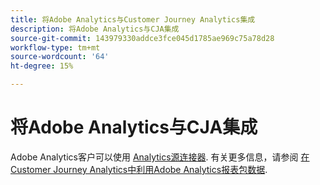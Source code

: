 ```yaml
---
title: 将Adobe Analytics与Customer Journey Analytics集成
description: 将Adobe Analytics与CJA集成
source-git-commit: 143979330addce3fce045d1785ae969c75a78d28
workflow-type: tm+mt
source-wordcount: '64'
ht-degree: 15%

---
```


# 将Adobe Analytics与CJA集成

Adobe Analytics客户可以使用 [Analytics源连接器](https://experienceleague.adobe.com/docs/experience-platform/sources/connectors/adobe-applications/analytics.html?lang=zh-Hans). 有关更多信息，请参阅 [在Customer Journey Analytics中利用Adobe Analytics报表包数据](/help/getting-started/aa-vs-cja/aa-data-in-cja.md).